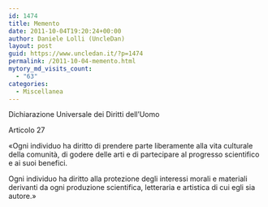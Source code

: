 ```yaml
---
id: 1474
title: Memento
date: 2011-10-04T19:20:24+00:00
author: Daniele Lolli (UncleDan)
layout: post
guid: https://www.uncledan.it/?p=1474
permalink: /2011-10-04-memento.html
mytory_md_visits_count:
  - "63"
categories:
  - Miscellanea
---
```

Dichiarazione Universale dei Diritti dell&#8217;Uomo
  
Articolo 27

«Ogni individuo ha diritto di prendere parte liberamente alla vita culturale della comunità, di godere delle arti e di partecipare al progresso scientifico e ai suoi benefici.

Ogni individuo ha diritto alla protezione degli interessi morali e materiali derivanti da ogni produzione scientifica, letteraria e artistica di cui egli sia autore.»